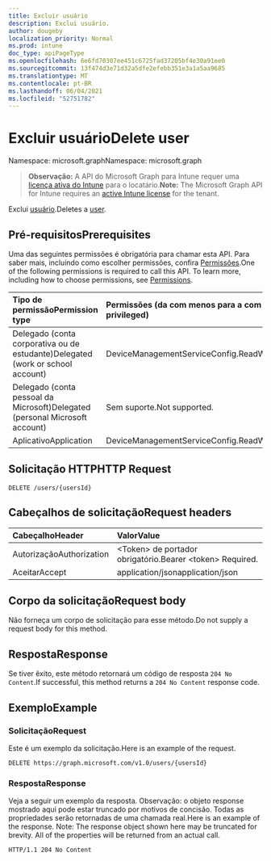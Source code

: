 ```yaml
---
title: Excluir usuário
description: Exclui usuário.
author: dougeby
localization_priority: Normal
ms.prod: intune
doc_type: apiPageType
ms.openlocfilehash: 6e6fd70307ee451c6725fad37205bf4e30a91ee0
ms.sourcegitcommit: 13f474d3e71d32a5dfe2efebb351e3a1a5aa9685
ms.translationtype: MT
ms.contentlocale: pt-BR
ms.lasthandoff: 06/04/2021
ms.locfileid: "52751782"
---
```

# <a name="delete-user"></a><span data-ttu-id="98553-103">Excluir usuário</span><span class="sxs-lookup"><span data-stu-id="98553-103">Delete user</span></span>

<span data-ttu-id="98553-104">Namespace: microsoft.graph</span><span class="sxs-lookup"><span data-stu-id="98553-104">Namespace: microsoft.graph</span></span>

> <span data-ttu-id="98553-105">**Observação:** A API do Microsoft Graph para Intune requer uma [licença ativa do Intune](https://go.microsoft.com/fwlink/?linkid=839381) para o locatário.</span><span class="sxs-lookup"><span data-stu-id="98553-105">**Note:** The Microsoft Graph API for Intune requires an [active Intune license](https://go.microsoft.com/fwlink/?linkid=839381) for the tenant.</span></span>

<span data-ttu-id="98553-106">Exclui [usuário](../resources/intune-onboarding-user.md).</span><span class="sxs-lookup"><span data-stu-id="98553-106">Deletes a [user](../resources/intune-onboarding-user.md).</span></span>

## <a name="prerequisites"></a><span data-ttu-id="98553-107">Pré-requisitos</span><span class="sxs-lookup"><span data-stu-id="98553-107">Prerequisites</span></span>
<span data-ttu-id="98553-p101">Uma das seguintes permissões é obrigatória para chamar esta API. Para saber mais, incluindo como escolher permissões, confira [Permissões](/graph/permissions-reference).</span><span class="sxs-lookup"><span data-stu-id="98553-p101">One of the following permissions is required to call this API. To learn more, including how to choose permissions, see [Permissions](/graph/permissions-reference).</span></span>

|<span data-ttu-id="98553-110">Tipo de permissão</span><span class="sxs-lookup"><span data-stu-id="98553-110">Permission type</span></span>|<span data-ttu-id="98553-111">Permissões (da com menos para a com mais privilégios)</span><span class="sxs-lookup"><span data-stu-id="98553-111">Permissions (from least to most privileged)</span></span>|
|:---|:---|
|<span data-ttu-id="98553-112">Delegado (conta corporativa ou de estudante)</span><span class="sxs-lookup"><span data-stu-id="98553-112">Delegated (work or school account)</span></span>|<span data-ttu-id="98553-113">DeviceManagementServiceConfig.ReadWrite.All</span><span class="sxs-lookup"><span data-stu-id="98553-113">DeviceManagementServiceConfig.ReadWrite.All</span></span>|
|<span data-ttu-id="98553-114">Delegado (conta pessoal da Microsoft)</span><span class="sxs-lookup"><span data-stu-id="98553-114">Delegated (personal Microsoft account)</span></span>|<span data-ttu-id="98553-115">Sem suporte.</span><span class="sxs-lookup"><span data-stu-id="98553-115">Not supported.</span></span>|
|<span data-ttu-id="98553-116">Aplicativo</span><span class="sxs-lookup"><span data-stu-id="98553-116">Application</span></span>|<span data-ttu-id="98553-117">DeviceManagementServiceConfig.ReadWrite.All</span><span class="sxs-lookup"><span data-stu-id="98553-117">DeviceManagementServiceConfig.ReadWrite.All</span></span>|

## <a name="http-request"></a><span data-ttu-id="98553-118">Solicitação HTTP</span><span class="sxs-lookup"><span data-stu-id="98553-118">HTTP Request</span></span>
<!-- {
  "blockType": "ignored"
}
-->
``` http
DELETE /users/{usersId}
```

## <a name="request-headers"></a><span data-ttu-id="98553-119">Cabeçalhos de solicitação</span><span class="sxs-lookup"><span data-stu-id="98553-119">Request headers</span></span>
|<span data-ttu-id="98553-120">Cabeçalho</span><span class="sxs-lookup"><span data-stu-id="98553-120">Header</span></span>|<span data-ttu-id="98553-121">Valor</span><span class="sxs-lookup"><span data-stu-id="98553-121">Value</span></span>|
|:---|:---|
|<span data-ttu-id="98553-122">Autorização</span><span class="sxs-lookup"><span data-stu-id="98553-122">Authorization</span></span>|<span data-ttu-id="98553-123">&lt;Token&gt; de portador obrigatório.</span><span class="sxs-lookup"><span data-stu-id="98553-123">Bearer &lt;token&gt; Required.</span></span>|
|<span data-ttu-id="98553-124">Aceitar</span><span class="sxs-lookup"><span data-stu-id="98553-124">Accept</span></span>|<span data-ttu-id="98553-125">application/json</span><span class="sxs-lookup"><span data-stu-id="98553-125">application/json</span></span>|

## <a name="request-body"></a><span data-ttu-id="98553-126">Corpo da solicitação</span><span class="sxs-lookup"><span data-stu-id="98553-126">Request body</span></span>
<span data-ttu-id="98553-127">Não forneça um corpo de solicitação para esse método.</span><span class="sxs-lookup"><span data-stu-id="98553-127">Do not supply a request body for this method.</span></span>

## <a name="response"></a><span data-ttu-id="98553-128">Resposta</span><span class="sxs-lookup"><span data-stu-id="98553-128">Response</span></span>
<span data-ttu-id="98553-129">Se tiver êxito, este método retornará um código de resposta `204 No Content`.</span><span class="sxs-lookup"><span data-stu-id="98553-129">If successful, this method returns a `204 No Content` response code.</span></span>

## <a name="example"></a><span data-ttu-id="98553-130">Exemplo</span><span class="sxs-lookup"><span data-stu-id="98553-130">Example</span></span>

### <a name="request"></a><span data-ttu-id="98553-131">Solicitação</span><span class="sxs-lookup"><span data-stu-id="98553-131">Request</span></span>
<span data-ttu-id="98553-132">Este é um exemplo da solicitação.</span><span class="sxs-lookup"><span data-stu-id="98553-132">Here is an example of the request.</span></span>
``` http
DELETE https://graph.microsoft.com/v1.0/users/{usersId}
```

### <a name="response"></a><span data-ttu-id="98553-133">Resposta</span><span class="sxs-lookup"><span data-stu-id="98553-133">Response</span></span>
<span data-ttu-id="98553-p102">Veja a seguir um exemplo da resposta. Observação: o objeto response mostrado aqui pode estar truncado por motivos de concisão. Todas as propriedades serão retornadas de uma chamada real.</span><span class="sxs-lookup"><span data-stu-id="98553-p102">Here is an example of the response. Note: The response object shown here may be truncated for brevity. All of the properties will be returned from an actual call.</span></span>
``` http
HTTP/1.1 204 No Content
```




